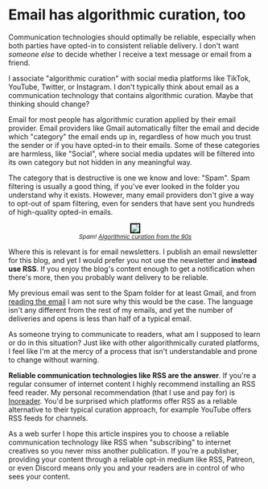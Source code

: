 # Email has algorithmic curation, too

Communication technologies should optimally be reliable, especially when both parties have opted-in to consistent reliable delivery. I don't want *someone else* to decide whether I receive a text message or email from a friend.

I associate "algorithmic curation" with social media platforms like TikTok, YouTube, Twitter, or Instagram. I don't typically think about email as a communication technology that contains algorithmic curation. Maybe that thinking should change?

<!-- more -->

Email for most people has algorithmic curation applied by their email provider. Email providers like Gmail automatically filter the email and decide which "category" the email ends up in, regardless of how much you trust the sender or if you have opted-in to their emails.
Some of these categories are harmless, like "Social", where social media updates will be filtered into its own category but not hidden in any meaningful way.

<div class="row">
<div class="col-6">
<p>The category that is destructive is one we know and love: "Spam". Spam filtering is usually a good thing, if you've ever looked in the folder you understand why it exists. However, many email providers don't give a way to opt-out of spam filtering, even for senders that have sent you hundreds of high-quality opted-in emails.</p>
</div>
<div class="col-6">
<center>
<img src="https://storage.googleapis.com/sethmlarson-dev-static-assets/IMG_2231_small.jpg" style="border: 2px black solid; max-width: 100%"/>
<br><small><i>Spam! <a href="https://en.wikipedia.org/wiki/History_of_email_spam">Algorithmic curation from the 90s</a></i></small></center>
<p></p>
</div>
</div>

Where this is relevant is for email newsletters. I publish an email newsletter for this blog, and yet I would prefer you not use the newsletter and **instead use RSS**.
If you enjoy the blog's content enough to get a notification when there's more, then you probably want delivery to be reliable.

My previous email was sent to the Spam folder for at least Gmail, and from [reading the email](https://buttondown.com/sethmlarson/archive/setting-discord-status-from-physical-gamecube/)
I am not sure why this would be the case. The language isn't any different from the rest of my emails, and yet the number of deliveries and opens is less than half of a typical email.

As someone trying to communicate to readers, what am I supposed to learn or do in this situation? Just like with other
algorithmically curated platforms, I feel like I'm at the mercy of a process that isn't understandable
and prone to change without warning.

**Reliable communication technologies like RSS are the answer**. If you're a regular consumer of internet content I highly recommend installing an RSS feed reader.
My personal recommendation (that I use and pay for) is [Inoreader](https://inoreader.com). You'd be surprised which platforms offer RSS
as a reliable alternative to their typical curation approach, for example YouTube offers RSS feeds for channels.

As a web surfer I hope this article inspires you to choose a reliable communication technology like RSS when "subscribing" to internet creatives so you never miss another publication.
If you're a publisher, providing your content through a reliable opt-in medium like RSS, Patreon, or even Discord means only you
and your readers are in control of who sees your content.
